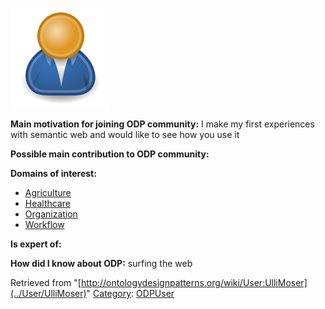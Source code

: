 [![Image:ODPUser.png](../images/a/a6/ODPUser.png)](../Image/ODPUser.png "Image:ODPUser.png")




  





__Main motivation for joining ODP community:__ I make my first experiences with semantic web and would like to see how you use it


__Possible main contribution to ODP community:__


__Domains of interest:__



* [Agriculture](../Community/Agriculture "Community:Agriculture")
* [Healthcare](../Community/Healthcare "Community:Healthcare")
* [Organization](../Community/Organization "Community:Organization")
* [Workflow](../Community/Workflow "Community:Workflow")


__Is expert of:__


  

__How did I know about ODP:__ surfing the web






Retrieved from "[http://ontologydesignpatterns.org/wiki/User:UlliMoser](../User/UlliMoser)"
 [Category](http://ontologydesignpatterns.org/wiki/Special:Categories "Special:Categories"): [ODPUser](../Category/ODPUser "Category:ODPUser")